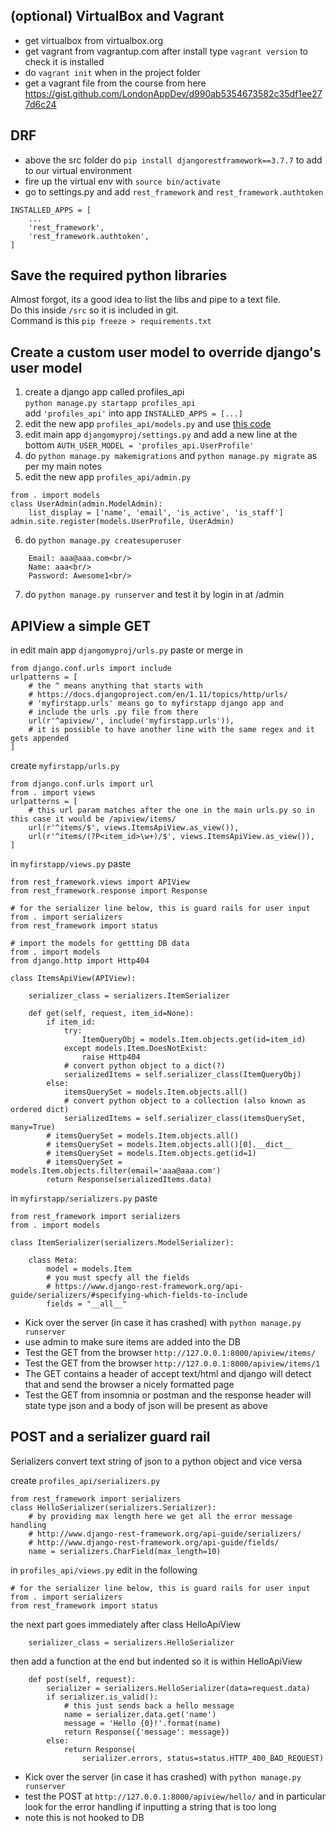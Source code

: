 

## (optional) VirtualBox and Vagrant

- get virtualbox from virtualbox.org
- get vagrant from vagrantup.com
  after install type `vagrant version` to check it is installed
- do `vagrant init` when in the project folder
- get a vagrant file from the course from here https://gist.github.com/LondonAppDev/d990ab5354673582c35df1ee277d6c24



## DRF

- above the src folder do `pip install djangorestframework==3.7.7` to add to our virtual environment
- fire up the virtual env with `source bin/activate`
- go to settings.py and add `rest_framework` and `rest_framework.authtoken`


```
INSTALLED_APPS = [
    ...
    'rest_framework',
    'rest_framework.authtoken',
]
```

## Save the required python libraries

Almost forgot, its a good idea to list the libs and pipe to a text file.<br/>
Do this inside `/src` so it is included in git.<br/>
Command is this `pip freeze > requirements.txt`

## Create a custom user model to override django's user model
1. create a django app called profiles_api<br/>
   `python manage.py startapp profiles_api`<br/>
   add `'profiles_api'` into app `INSTALLED_APPS = [...]`
2. edit the new app `profiles_api/models.py` and use [this code](../profiles_api/models.py) 
3. edit main app `djangomyproj/settings.py` and add a new line at the bottom 
    `AUTH_USER_MODEL = 'profiles_api.UserProfile'`
4. do `python manage.py makemigrations` and `python manage.py migrate` as per my main notes
5. edit the new app `profiles_api/admin.py` 

```
from . import models
class UserAdmin(admin.ModelAdmin):
    list_display = ['name', 'email', 'is_active', 'is_staff']
admin.site.register(models.UserProfile, UserAdmin)
```

6. do `python manage.py createsuperuser`<br/>
```
    Email: aaa@aaa.com<br/>
    Name: aaa<br/>
    Password: Awesome1<br/>
```
7. do `python manage.py runserver` and test it by login in at /admin


## APIView a simple GET
in edit main app `djangomyproj/urls.py` paste or merge in
```
from django.conf.urls import include
urlpatterns = [
    # the ^ means anything that starts with
    # https://docs.djangoproject.com/en/1.11/topics/http/urls/
    # 'myfirstapp.urls' means go to myfirstapp django app and 
    # include the urls .py file from there
    url(r'^apiview/', include('myfirstapp.urls')), 
    # it is possible to have another line with the same regex and it gets appended
]
```

create `myfirstapp/urls.py` 
```
from django.conf.urls import url
from . import views
urlpatterns = [
    # this url param matches after the one in the main urls.py so in this case it would be /apiview/items/
    url(r'^items/$', views.ItemsApiView.as_view()),
    url(r'^items/(?P<item_id>\w+)/$', views.ItemsApiView.as_view()),
]
```

in `myfirstapp/views.py` paste
```
from rest_framework.views import APIView
from rest_framework.response import Response

# for the serializer line below, this is guard rails for user input
from . import serializers
from rest_framework import status

# import the models for gettting DB data
from . import models
from django.http import Http404

class ItemsApiView(APIView):

    serializer_class = serializers.ItemSerializer

    def get(self, request, item_id=None):
        if item_id:
            try:
                ItemQueryObj = models.Item.objects.get(id=item_id)
            except models.Item.DoesNotExist:
                raise Http404
            # convert python object to a dict(?)
            serializedItems = self.serializer_class(ItemQueryObj)
        else:
            itemsQuerySet = models.Item.objects.all()
            # convert python object to a collection (also known as ordered dict)
            serializedItems = self.serializer_class(itemsQuerySet, many=True)
        # itemsQuerySet = models.Item.objects.all()
        # itemsQuerySet = models.Item.objects.all()[0].__dict__
        # itemsQuerySet = models.Item.objects.get(id=1)
        # itemsQuerySet = models.Item.objects.filter(email='aaa@aaa.com')
        return Response(serializedItems.data)

```

in `myfirstapp/serializers.py` paste
```
from rest_framework import serializers
from . import models

class ItemSerializer(serializers.ModelSerializer):

    class Meta:
        model = models.Item
        # you must specfy all the fields
        # https://www.django-rest-framework.org/api-guide/serializers/#specifying-which-fields-to-include
        fields = "__all__"
```


- Kick over the server (in case it has crashed) with `python manage.py runserver`
- use admin to make sure items are added into the DB
- Test the GET from the browser `http://127.0.0.1:8000/apiview/items/`
- Test the GET from the browser `http://127.0.0.1:8000/apiview/items/1`
- The GET contains a header of accept text/html and django will detect that and send the browser a nicely formatted page
- Test the GET from insomnia or postman and the response header will state type json and a body of json will be present as above 

## POST and a serializer guard rail

Serializers convert text string of json to a python object and vice versa

create `profiles_api/serializers.py`

```
from rest_framework import serializers
class HelloSerializer(serializers.Serializer):
    # by providing max length here we get all the error message handling
    # http://www.django-rest-framework.org/api-guide/serializers/
    # http://www.django-rest-framework.org/api-guide/fields/
    name = serializers.CharField(max_length=10)
```
in `profiles_api/views.py` edit in the following
```
# for the serializer line below, this is guard rails for user input
from . import serializers
from rest_framework import status
```
the next part goes immediately after class HelloApiView
```
    serializer_class = serializers.HelloSerializer
```
then add a function at the end but indented so it is within HelloApiView
```
    def post(self, request):
        serializer = serializers.HelloSerializer(data=request.data)
        if serializer.is_valid():
            # this just sends back a hello message
            name = serializer.data.get('name')
            message = 'Hello {0}!'.format(name)
            return Response({'message': message})
        else:
            return Response(
                serializer.errors, status=status.HTTP_400_BAD_REQUEST)
```

- Kick over the server (in case it has crashed) with `python manage.py runserver`
- test the POST at `http://127.0.0.1:8000/apiview/hello/` and in particular look for the error handling if inputting a string that is too long
- note this is not hooked to DB





